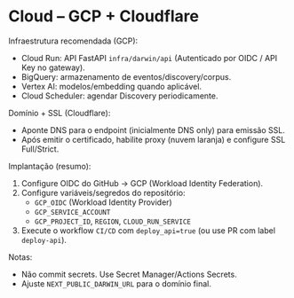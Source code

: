 # Cloud – GCP + Cloudflare

Infraestrutura recomendada (GCP):
- Cloud Run: API FastAPI `infra/darwin/api` (Autenticado por OIDC / API Key no gateway).
- BigQuery: armazenamento de eventos/discovery/corpus.
- Vertex AI: modelos/embedding quando aplicável.
- Cloud Scheduler: agendar Discovery periodicamente.

Domínio + SSL (Cloudflare):
- Aponte DNS para o endpoint (inicialmente DNS only) para emissão SSL.
- Após emitir o certificado, habilite proxy (nuvem laranja) e configure SSL Full/Strict.

Implantação (resumo):
1) Configure OIDC do GitHub → GCP (Workload Identity Federation).
2) Configure variáveis/segredos do repositório:
   - `GCP_OIDC` (Workload Identity Provider)
   - `GCP_SERVICE_ACCOUNT`
   - `GCP_PROJECT_ID`, `REGION`, `CLOUD_RUN_SERVICE`
3) Execute o workflow `CI/CD` com `deploy_api=true` (ou use PR com label `deploy-api`).

Notas:
- Não commit secrets. Use Secret Manager/Actions Secrets.
- Ajuste `NEXT_PUBLIC_DARWIN_URL` para o domínio final.
